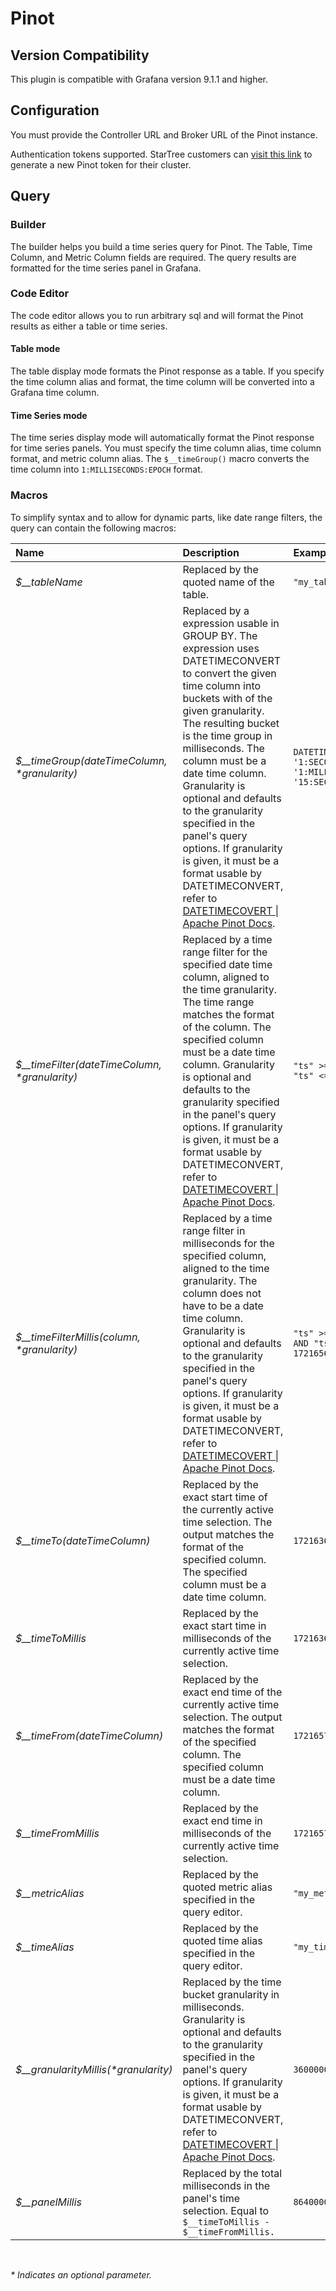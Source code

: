 # Pinot

## Version Compatibility

This plugin is compatible with Grafana version 9.1.1 and higher.

## Configuration

You must provide the Controller URL and Broker URL of the Pinot instance.

Authentication tokens supported. StarTree customers
can [visit this link](https://dev.startree.ai/docs/query-data/use-apis-and-build-apps/generate-an-api-token) to generate
a new Pinot token for their cluster.

## Query

### Builder

The builder helps you build a time series query for Pinot. The Table, Time Column, and Metric Column fields are
required.
The query results are formatted for the time series panel in Grafana.

### Code Editor

The code editor allows you to run arbitrary sql and will format the Pinot results as either a table or time series.

#### Table mode

The table display mode formats the Pinot response as a table. If you specify the time column alias and format, the time
column will be converted into a Grafana time column.

#### Time Series mode

The time series display mode will automatically format the Pinot response for time series panels. You must specify the
time
column alias, time column format, and metric column alias. The `$__timeGroup()` macro converts the time column
into `1:MILLISECONDS:EPOCH` format.

### Macros

To simplify syntax and to allow for dynamic parts, like date range filters, the query can contain the following macros:

| Name                                            | Description                                                                                                                                                                                                                                                                                                                                                                                                                                                                                                                                                           | Example Output                                                                       |
|:------------------------------------------------|:----------------------------------------------------------------------------------------------------------------------------------------------------------------------------------------------------------------------------------------------------------------------------------------------------------------------------------------------------------------------------------------------------------------------------------------------------------------------------------------------------------------------------------------------------------------------|:-------------------------------------------------------------------------------------|
| _$\_\_tableName_                                | Replaced by the quoted name of the table.                                                                                                                                                                                                                                                                                                                                                                                                                                                                                                                             | `"my_table"`                                                                         |
| _$\_\_timeGroup(dateTimeColumn, *granularity)_  | Replaced by a expression usable in GROUP BY. The expression uses DATETIMECONVERT to convert the given time column into buckets with of the given granularity. The resulting bucket is the time group in milliseconds. The column must be a date time column. Granularity is optional and defaults to the granularity specified in the panel's query options. If granularity is given, it must be a format usable by DATETIMECONVERT, refer to [DATETIMECOVERT \| Apache Pinot Docs](https://docs.pinot.apache.org/configuration-reference/functions/datetimeconvert). | `DATETIMECONVERT("ts", '1:SECONDS:TIMESTAMP', '1:MILLISECONDS:EPOCH', '15:SECONDS')` |
| _$\_\_timeFilter(dateTimeColumn, *granularity)_ | Replaced by a time range filter for the specified date time column, aligned to the time granularity. The time range matches the format of the column. The specified column must be a date time column. Granularity is optional and defaults to the granularity specified in the panel's query options. If granularity is given, it must be a format usable by DATETIMECONVERT, refer to [DATETIMECOVERT \| Apache Pinot Docs](https://docs.pinot.apache.org/configuration-reference/functions/datetimeconvert).                                                       | `"ts" >= 1721635200 AND "ts" <= 1721656800`                                          |
| _$\_\_timeFilterMillis(column, *granularity)_   | Replaced by a time range filter in milliseconds for the specified column, aligned to the time granularity. The column does not have to be a date time column. Granularity is optional and defaults to the granularity specified in the panel's query options. If granularity is given, it must be a format usable by DATETIMECONVERT, refer to [DATETIMECOVERT \| Apache Pinot Docs](https://docs.pinot.apache.org/configuration-reference/functions/datetimeconvert).                                                                                                | `"ts" >= 1721635200000 AND "ts" <= 1721656800000`                                    |
| _$\_\_timeTo(dateTimeColumn)_                   | Replaced by the exact start time of the currently active time selection. The output matches the format of the specified column. The specified column must be a date time column.                                                                                                                                                                                                                                                                                                                                                                                      | `1721636272`                                                                         |
| _$\_\_timeToMillis_                             | Replaced by the exact start time in milliseconds of the currently active time selection.                                                                                                                                                                                                                                                                                                                                                                                                                                                                              | `1721636272002`                                                                      |
| _$\_\_timeFrom(dateTimeColumn)_                 | Replaced by the exact end time of the currently active time selection. The output matches the format of the specified column. The specified column must be a date time column.                                                                                                                                                                                                                                                                                                                                                                                        | `1721657872`                                                                         |
| _$\_\_timeFromMillis_                           | Replaced by the exact end time in milliseconds of the currently active time selection.                                                                                                                                                                                                                                                                                                                                                                                                                                                                                | `1721657872002`                                                                      |
| _$\_\_metricAlias_                              | Replaced by the quoted metric alias specified in the query editor.                                                                                                                                                                                                                                                                                                                                                                                                                                                                                                    | `"my_metric"`                                                                        |
| _$\_\_timeAlias_                                | Replaced by the quoted time alias specified in the query editor.                                                                                                                                                                                                                                                                                                                                                                                                                                                                                                      | `"my_time"`                                                                          |
| _$\_\_granularityMillis(*granularity)_          | Replaced by the time bucket granularity in milliseconds. Granularity is optional and defaults to the granularity specified in the panel's query options. If granularity is given, it must be a format usable by DATETIMECONVERT, refer to [DATETIMECOVERT \| Apache Pinot Docs](https://docs.pinot.apache.org/configuration-reference/functions/datetimeconvert).                                                                                                                                                                                                     | `3600000`                                                                            |
| _$\_\_panelMillis_                              | Replaced by the total milliseconds in the panel's time selection. Equal to `$__timeToMillis - $__timeFromMillis.`                                                                                                                                                                                                                                                                                                                                                                                                                                                     | `86400000`                                                                           |

<br/>

_* Indicates an optional parameter._

<!-- To help maximize the impact of your README and improve usability for users, we propose the following loose structure:

**BEFORE YOU BEGIN**
- Ensure all links are absolute URLs so that they will work when the README is displayed within Grafana and Grafana.com
- Be inspired ✨ 
  - [grafana-polystat-panel](https://github.com/grafana/grafana-polystat-panel)
  - [volkovlabs-variable-panel](https://github.com/volkovlabs/volkovlabs-variable-panel)

**ADD SOME BADGES**

Badges convey useful information at a glance for users whether in the Catalog or viewing the source code. You can use the generator on [Shields.io](https://shields.io/badges/dynamic-json-badge) together with the Grafana.com API 
to create dynamic badges that update automatically when you publish a new version to the marketplace.

- For the logo field use 'grafana'.
- Examples (label: query)
  - Downloads: $.downloads
  - Catalog Version: $.version
  - Grafana Dependency: $.grafanaDependency
  - Signature Type: $.versionSignatureType

Full example: ![Dynamic JSON Badge](https://img.shields.io/badge/dynamic/json?logo=grafana&query=$.version&url=https://grafana.com/api/plugins/grafana-polystat-panel&label=Marketplace&prefix=v&color=F47A20)

Consider other [badges](https://shields.io/badges) as you feel appropriate for your project.

## Overview / Introduction
Provide one or more paragraphs as an introduction to your plugin to help users understand why they should use it.  

Consider including screenshots:
- in [plugin.json](https://grafana.com/docs/grafana/latest/developers/plugins/metadata/#info) include them as relative links.
- in the README ensure they are absolute URLs.

## Requirements
List any requirements or dependencies they may need to run the plugin.

## Getting Started
Provide a quick start on how to configure and use the plugin.

## Documentation
If your project has dedicated documentation available for users, provide links here. For help in following Grafana's style recommendations for technical documentation, refer to our [Writer's Toolkit](https://grafana.com/docs/writers-toolkit/).

## Contributing
Do you want folks to contribute to the plugin or provide feedback through specific means? If so, tell them how!
-->
